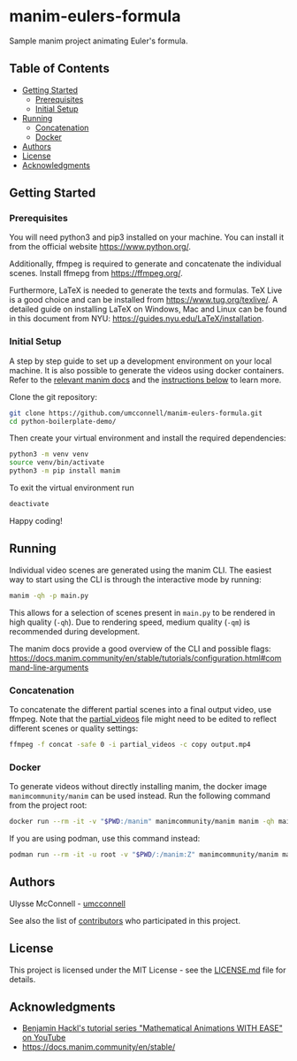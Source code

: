 # manim-eulers-formula

Sample manim project animating Euler's formula.

## Table of Contents

- [Getting Started](#getting-started)
    - [Prerequisites](#prerequisites)
    - [Initial Setup](#initial-setup)
- [Running](#running)
    - [Concatenation](#concatenation)
    - [Docker](#docker)
- [Authors](#authors)
- [License](#license)
- [Acknowledgments](#acknowledgments)

## Getting Started

### Prerequisites

You will need python3 and pip3 installed on your machine. You can install it
from the official website https://www.python.org/.

Additionally, ffmpeg is required to generate and concatenate the individual
scenes. Install ffmepg from https://ffmpeg.org/.

Furthermore, LaTeX is needed to generate the texts and formulas. TeX Live is a
good choice and can be installed from https://www.tug.org/texlive/. A detailed
guide on installing LaTeX on Windows, Mac and Linux can be found in this
document from NYU: https://guides.nyu.edu/LaTeX/installation.

### Initial Setup

A step by step guide to set up a development environment on your local machine.
It is also possible to generate the videos using docker containers. Refer to the
[relevant manim docs](https://docs.manim.community/en/stable/installation.html#using-manim-via-docker)
and the [instructions below](#docker) to learn more.

Clone the git repository:

```bash
git clone https://github.com/umcconnell/manim-eulers-formula.git
cd python-boilerplate-demo/
```

Then create your virtual environment and install the required dependencies:

```bash
python3 -m venv venv
source venv/bin/activate
python3 -m pip install manim
```

To exit the virtual environment run

```bash
deactivate
```

Happy coding!

## Running

Individual video scenes are generated using the manim CLI. The easiest way to
start using the CLI is through the interactive mode by running:

```bash
manim -qh -p main.py 
```

This allows for a selection of scenes present in `main.py` to be rendered in
high quality (`-qh`). Due to rendering speed, medium quality (`-qm`) is
recommended during development.

The manim docs provide a good overview of the CLI and possible flags:
https://docs.manim.community/en/stable/tutorials/configuration.html#command-line-arguments

### Concatenation

To concatenate the different partial scenes into a final output video, use
ffmpeg. Note that the [partial_videos](./partial_videos) file might need to be
edited to reflect different scenes or quality settings:

```bash
ffmpeg -f concat -safe 0 -i partial_videos -c copy output.mp4
```

### Docker

To generate videos without directly installing manim, the docker image
`manimcommunity/manim` can be used instead. Run the following command from the
project root:

```bash
docker run --rm -it -v "$PWD:/manim" manimcommunity/manim manim -qh main.py
```

If you are using podman, use this command instead:

```bash
podman run --rm -it -u root -v "$PWD/:/manim:Z" manimcommunity/manim manim -qh main.py
```

## Authors

Ulysse McConnell - [umcconnell](https://github.com/umcconnell/)

See also the list of
[contributors](https://github.com/umcconnell/manim-eulers-formula/contributors)
who participated in this project.

## License

This project is licensed under the MIT License - see the
[LICENSE.md](./LICENSE.md) file for details.

## Acknowledgments

- [Benjamin Hackl's tutorial series "Mathematical Animations WITH EASE" on YouTube](https://www.youtube.com/playlist?list=PLsMrDyoG1sZm6-jIUQCgN3BVyEVOZz3LQ)
- https://docs.manim.community/en/stable/